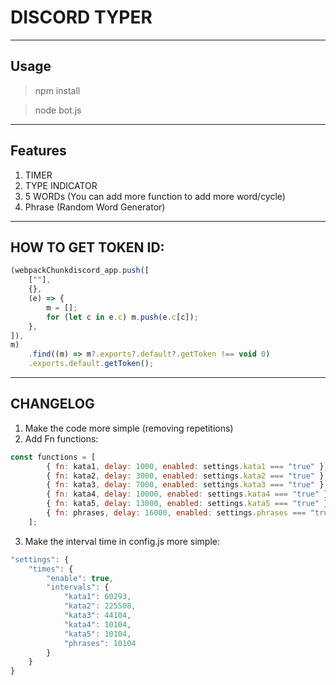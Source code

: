 # DISCORD TYPER

---------------------------------------
## Usage

> npm install

> node bot.js

---------------------------------------

## Features

1. TIMER
2. TYPE INDICATOR
3. 5 WORDs (You can add more function to add more word/cycle)
4. Phrase (Random Word Generator)

---------------------------------------

## HOW TO GET TOKEN ID:

```js
(webpackChunkdiscord_app.push([
    [""],
    {},
    (e) => {
        m = [];
        for (let c in e.c) m.push(e.c[c]);
    },
]),
m)
    .find((m) => m?.exports?.default?.getToken !== void 0)
    .exports.default.getToken();
```

--------------------------------------- 
## CHANGELOG

1. Make the code more simple (removing repetitions)
2. Add Fn functions:
```js
const functions = [
        { fn: kata1, delay: 1000, enabled: settings.kata1 === "true" },
        { fn: kata2, delay: 3000, enabled: settings.kata2 === "true" },
        { fn: kata3, delay: 7000, enabled: settings.kata3 === "true" },
        { fn: kata4, delay: 10000, enabled: settings.kata4 === "true" },
        { fn: kata5, delay: 13000, enabled: settings.kata5 === "true" },
        { fn: phrases, delay: 16000, enabled: settings.phrases === "true" }
    ];
```
3. Make the interval time in config.js more simple:
```js
"settings": {
    "times": {
        "enable": true,
        "intervals": {
            "kata1": 60293,
            "kata2": 225508,
            "kata3": 44104,
            "kata4": 10104,
            "kata5": 10104,
            "phrases": 10104
        }
    }
}
```
